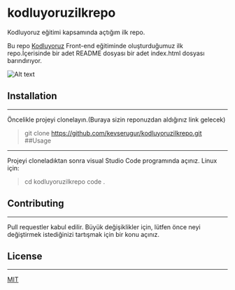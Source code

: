 # kodluyoruzilkrepo
Kodluyoruz eğitimi kapsamında açtığım ilk repo.

Bu repo [Kodluyoruz](https://kodluyoruz.org) Front-end eğitiminde oluşturduğumuz ilk repo.İçerisinde bir adet README dosyası bir adet index.html dosyası barındırıyor.


![Alt text](image.png)

## Installation
***
Öncelikle projeyi clonelayın.(Buraya sizin reponuzdan aldığınız link gelecek)
> git clone https://github.com/kevserugur/kodluyoruzilkrepo.git
##Usage
***
Projeyi cloneladıktan sonra visual Studio Code programında açınız.
Linux için:
>cd kodluyoruzilkrepo
>code .

## Contributing
***
Pull requestler kabul edilir. Büyük değişiklikler için, lütfen önce neyi değiştirmek istediğinizi tartışmak için bir konu açınız.

## License
***
[MIT](https://choosealicense.com/licenses/mit)